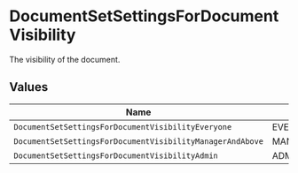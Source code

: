 # DocumentSetSettingsForDocumentVisibility

The visibility of the document.


## Values

| Name                                                      | Value                                                     |
| --------------------------------------------------------- | --------------------------------------------------------- |
| `DocumentSetSettingsForDocumentVisibilityEveryone`        | EVERYONE                                                  |
| `DocumentSetSettingsForDocumentVisibilityManagerAndAbove` | MANAGER_AND_ABOVE                                         |
| `DocumentSetSettingsForDocumentVisibilityAdmin`           | ADMIN                                                     |